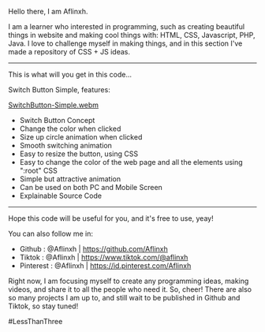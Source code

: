 Hello there, I am Aflinxh.

I am a learner who interested in programming, such as creating beautiful things in website and making cool things with: HTML, CSS, Javascript, PHP, Java.
I love to challenge myself in making things, and in this section I've made a repository of CSS + JS ideas.

---

This is what will you get in this code...

Switch Button Simple, features:

[SwitchButton-Simple.webm](https://user-images.githubusercontent.com/106858846/211134325-55dcf212-ba4a-4b5b-bab3-3eeee298823e.webm)

- Switch Button Concept
- Change the color when clicked
- Size up circle animation when clicked
- Smooth switching animation
- Easy to resize the button, using CSS
- Easy to change the color of the web page and all the elements using ":root" CSS
- Simple but attractive animation
- Can be used on both PC and Mobile Screen
- Explainable Source Code

---

Hope this code will be useful for you, and it's free to use, yeay!

You can also follow me in:

- Github : @Aflinxh | https://github.com/Aflinxh
- Tiktok : @Aflinxh | https://www.tiktok.com/@aflinxh
- Pinterest : @Aflinxh | https://id.pinterest.com/Aflinxh

Right now, I am focusing myself to create any programming ideas, making videos, and share it to all the people who need it. So, cheer!
There are also so many projects I am up to, and still wait to be published in Github and Tiktok, so stay tuned!

#LessThanThree
